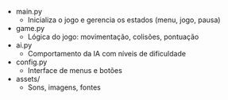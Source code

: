 - main.py
  - Inicializa o jogo e gerencia os estados (menu, jogo, pausa)
- game.py
  - Lógica do jogo: movimentação, colisões, pontuação
- ai.py
  - Comportamento da IA com níveis de dificuldade
- config.py
  - Interface de menus e botões
- assets/
  - Sons, imagens, fontes
